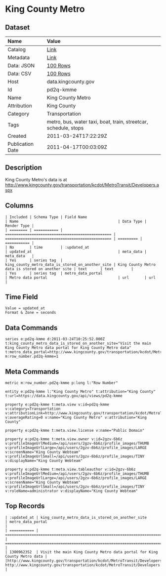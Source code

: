 # King County Metro

## Dataset

| Name | Value |
| :--- | :---- |
| Catalog | [Link](https://catalog.data.gov/dataset/king-county-metro-119f4) |
| Metadata | [Link](https://data.kingcounty.gov/api/views/pd2q-kmme) |
| Data: JSON | [100 Rows](https://data.kingcounty.gov/api/views/pd2q-kmme/rows.json?max_rows=100) |
| Data: CSV | [100 Rows](https://data.kingcounty.gov/api/views/pd2q-kmme/rows.csv?max_rows=100) |
| Host | data.kingcounty.gov |
| Id | pd2q-kmme |
| Name | King County Metro |
| Attribution | King County |
| Category | Transportation |
| Tags | metro, bus, water taxi, boat, train, streetcar, schedule, stops |
| Created | 2011-03-24T17:22:29Z |
| Publication Date | 2011-04-17T00:03:09Z |

## Description

King County Metro's data is at http://www.kingcounty.gov/transportation/kcdot/MetroTransit/Developers.aspx

## Columns

```ls
| Included | Schema Type | Field Name                                       | Name                                             | Data Type | Render Type |
| ======== | =========== | ================================================ | ================================================ | ========= | =========== |
| No       | time        | :updated_at                                      | updated_at                                       | meta_data | meta_data   |
| Yes      | series tag  | king_county_metro_data_is_stored_on_another_site | King County Metro data is stored on another site | text      | text        |
| Yes      | series tag  | metro_data_portal                                | Metro data portal                                | url       | url         |
```

## Time Field

```ls
Value = updated_at
Format & Zone = seconds
```

## Data Commands

```ls
series e:pd2q-kmme d:2011-03-24T10:25:52.000Z t:king_county_metro_data_is_stored_on_another_site="Visit the main King County Metro data portal for King County Metro data" t:metro_data_portal=http://www.kingcounty.gov/transportation/kcdot/MetroTransit/Developers.aspx m:row_number.pd2q-kmme=1
```

## Meta Commands

```ls
metric m:row_number.pd2q-kmme p:long l:"Row Number"

entity e:pd2q-kmme l:"King County Metro" t:attribution="King County" t:url=https://data.kingcounty.gov/api/views/pd2q-kmme

property e:pd2q-kmme t:meta.view v:id=pd2q-kmme v:category=Transportation v:attributionLink=http://www.kingcounty.gov/transportation/kcdot/MetroTransit/Developers.aspx v:averageRating=0 v:name="King County Metro" v:attribution="King County"

property e:pd2q-kmme t:meta.view.license v:name="Public Domain"

property e:pd2q-kmme t:meta.view.owner v:id=2gzv-6b6z v:profileImageUrlMedium=/api/users/2gzv-6b6z/profile_images/THUMB v:profileImageUrlLarge=/api/users/2gzv-6b6z/profile_images/LARGE v:screenName="King County Webteam" v:profileImageUrlSmall=/api/users/2gzv-6b6z/profile_images/TINY v:displayName="King County Webteam"

property e:pd2q-kmme t:meta.view.tableauthor v:id=2gzv-6b6z v:profileImageUrlMedium=/api/users/2gzv-6b6z/profile_images/THUMB v:profileImageUrlLarge=/api/users/2gzv-6b6z/profile_images/LARGE v:screenName="King County Webteam" v:profileImageUrlSmall=/api/users/2gzv-6b6z/profile_images/TINY v:roleName=administrator v:displayName="King County Webteam"
```

## Top Records

```ls
| :updated_at | king_county_metro_data_is_stored_on_another_site                        | metro_data_portal                                                                                                                                          | 
| =========== | ======================================================================= | ========================================================================================================================================================== | 
| 1300962352  | Visit the main King County Metro data portal for King County Metro data | [http://www.kingcounty.gov/transportation/kcdot/MetroTransit/Developers.aspx, http://www.kingcounty.gov/transportation/kcdot/MetroTransit/Developers.aspx] | 
```